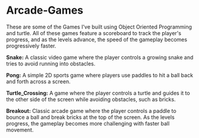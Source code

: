 # Arcade-Games
These are some of the Games I've built using Object Oriented Programming and turtle. All of these games feature a scoreboard to track the player's progress, and as the levels advance, the speed of the gameplay becomes progressively faster.

<b>Snake:</b> A classic video game where the player controls a growing snake and tries to avoid running into obstacles.

<b>Pong:</b> A simple 2D sports game where players use paddles to hit a ball back and forth across a screen.

<b>Turtle_Crossing:</b> A game where the player controls a turtle and guides it to the other side of the screen while avoiding obstacles, such as bricks.

<b>Breakout:</b> Classic arcade game where the player controls a paddle to bounce a ball and break bricks at the top of the screen. As the levels progress, the gameplay becomes more challenging with faster ball movement.
